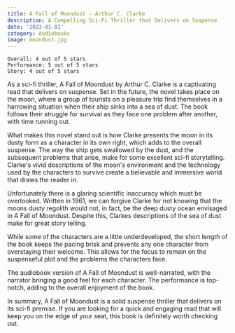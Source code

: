 ```yaml
---
title: A Fall of Moondust - Arthur C. Clarke
description: A Compelling Sci-Fi Thriller that Delivers on Suspense
date: '2023-01-01'
category: Audiobooks
image: moondust.jpg
---
```


```
Overall: 4 out of 5 stars
Performance: 5 out of 5 stars
Story: 4 out of 5 stars
```

As a sci-fi thriller, A Fall of Moondust by Arthur C. Clarke is a captivating read that delivers on suspense. Set in the future, the novel takes place on the moon, where a group of tourists on a pleasure trip find themselves in a harrowing situation when their ship sinks into a sea of dust. The book follows their struggle for survival as they face one problem after another, with time running out.

What makes this novel stand out is how Clarke presents the moon in its dusty form as a character in its own right, which adds to the overall suspense. The way the ship gets swallowed by the dust, and the subsequent problems that arise, make for some excellent sci-fi storytelling. Clarke's vivid descriptions of the moon's environment and the technology used by the characters to survive create a believable and immersive world that draws the reader in.

Unfortunately there is a glaring scientific inaccuracy which must be overlooked. Written in 1961, we can forgive Clarke for not knowing that the moons dusty regolith would not, in fact, be the deep dusty ocean envisaged in A Fall of Moondust. Despite this, Clarkes descriptions of the sea of dust make for great story telling.

While some of the characters are a little underdeveloped, the short length of the book keeps the pacing brisk and prevents any one character from overstaying their welcome. This allows for the focus to remain on the suspenseful plot and the problems the characters face.

The audiobook version of A Fall of Moondust is well-narrated, with the narrator bringing a good feel for each character. The performance is top-notch, adding to the overall enjoyment of the book.

In summary, A Fall of Moondust is a solid suspense thriller that delivers on its sci-fi premise. If you are looking for a quick and engaging read that will keep you on the edge of your seat, this book is definitely worth checking out. 
